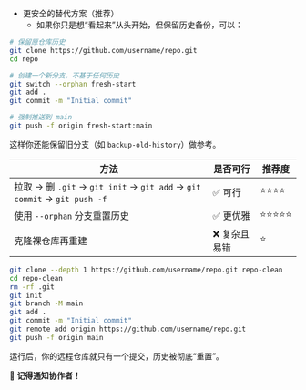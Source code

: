 - 更安全的替代方案（推荐）
  - 如果你只是想“看起来”从头开始，但保留历史备份，可以：

```bash
# 保留原仓库历史
git clone https://github.com/username/repo.git
cd repo

# 创建一个新分支，不基于任何历史
git switch --orphan fresh-start
git add .
git commit -m "Initial commit"

# 强制推送到 main
git push -f origin fresh-start:main
```

这样你还能保留旧分支（如 `backup-old-history`）做参考。

| 方法 | 是否可行 | 推荐度 |
| --- | --- | --- |
| 拉取 → 删 `.git` → `git init` → `git add` → `git commit` → `git push -f` | ✅ 可行 | ⭐⭐⭐⭐ |
| 使用 `--orphan` 分支重置历史 | ✅ 更优雅 | ⭐⭐⭐⭐⭐ |
| 克隆裸仓库再重建 | ❌ 复杂且易错 | ⭐ |

```bash
git clone --depth 1 https://github.com/username/repo.git repo-clean
cd repo-clean
rm -rf .git
git init
git branch -M main
git add .
git commit -m "Initial commit"
git remote add origin https://github.com/username/repo.git
git push -f origin main
```

运行后，你的远程仓库就只有一个提交，历史被彻底“重置”。

📌 **记得通知协作者！**
